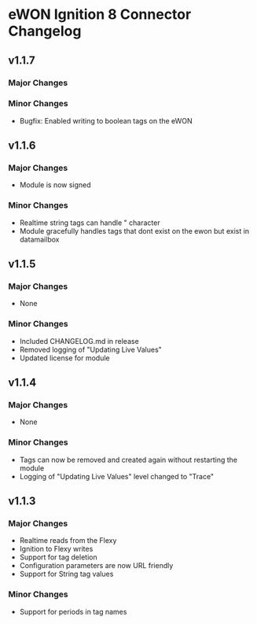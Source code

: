 # eWON Ignition 8 Connector Changelog

## v1.1.7

### Major Changes

### Minor Changes

* Bugfix: Enabled writing to boolean tags on the eWON

## v1.1.6

### Major Changes

* Module is now signed

### Minor Changes

* Realtime string tags can handle " character
* Module gracefully handles tags that dont exist on the ewon but exist in datamailbox

## v1.1.5

### Major Changes

* None

### Minor Changes

* Included CHANGELOG.md in release
* Removed logging of "Updating Live Values"
* Updated license for module

## v1.1.4

### Major Changes

* None

### Minor Changes

* Tags can now be removed and created again without restarting the module
* Logging of "Updating Live Values" level changed to "Trace"

## v1.1.3
### Major Changes
* Realtime reads from the Flexy
* Ignition to Flexy writes
* Support for tag deletion
* Configuration parameters are now URL friendly
* Support for String tag values

### Minor Changes
* Support for periods in tag names
